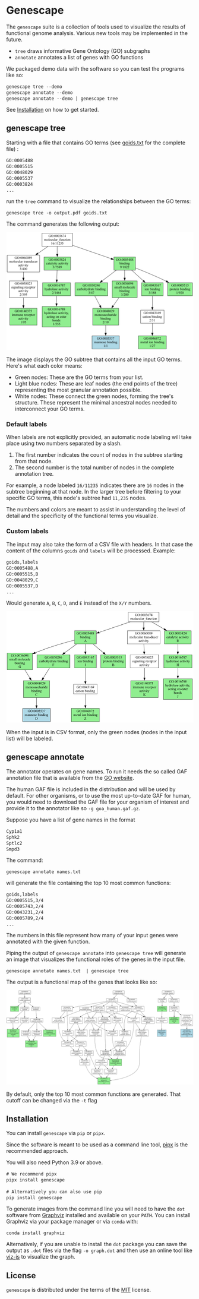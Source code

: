 # Genescape

The `genescape` suite is a collection of tools used to visualize the results of functional genome analysis. Various new tools may be implemented in the future.

* `tree` draws informative Gene Ontology (GO) subgraphs
* `annotate` annotates a list of genes with GO functions

We packaged demo data with the software so you can test the programs like so:

```console
genescape tree --demo
genescape annotate --demo
genescape annotate --demo | genescape tree
```

See [Installation](#installation) on how to get started.

## genescape tree

Starting with a file that contains GO terms (see [goids.txt](src/genescape/data/goids.txt) for the complete file)
:

```
GO:0005488
GO:0005515
GO:0048029
GO:0005537
GO:0003824
...
```

run the `tree` command to visualize the relationships between the GO terms:

```console
genescape tree -o output.pdf goids.txt 
```

The command generates the following output:

![Example output](docs/images/demo.png)

The image displays the GO subtree that contains all the input GO terms. Here's what each color means:

* Green nodes: These are the GO terms from your list.
* Light blue nodes: These are leaf nodes (the end points of the tree) representing the most granular annotation possible.
* White nodes: These connect the green nodes, forming the tree's structure. These represent the minimal ancestral nodes needed to interconnect your GO terms.

### Default labels

When labels are not explicitly provided, an automatic node labeling will take place using two numbers separated by a slash.

1. The first number indicates the count of nodes in the subtree starting from that node.
2. The second number is the total number of nodes in the complete annotation tree. 

For example, a node labeled `16/11235` indicates there are `16` nodes in the subtree beginning at that node. In the larger tree before filtering to your specific GO terms, this node's subtree had `11,235` nodes. 

The numbers and colors are meant to assist in understanding the level of detail and the specificity of the functional terms you visualize.

### Custom labels

The input may also take the form of a CSV file with headers. In that case the content of the columns `goids` and `labels` will be processed. Example:

```
goids,labels
GO:0005488,A
GO:0005515,B
GO:0048029,C
GO:0005537,D
...
```

Would generate `A`, `B`, `C`, `D`, and `E` instead of the `X/Y` numbers.  


![Example output with labels](docs/images/demo-labels.png)

When the input is in CSV format, only the green nodes (nodes in the input list) will be labeled.

## genescape annotate

The annotator operates on gene names. To run it needs the so called GAF annotation file that is available from the [GO website](http://current.geneontology.org/annotations/). 

The human GAF file is included in the distribution and will be used by default. For other organisms, or to use the most up-to-date GAF for human, you would need to download the GAF file for your organism of interest and provide it to the annotator like so `-g goa_human.gaf.gz`.

Suppose you have a list of gene names in the format

```
Cyp1a1
Sphk2
Sptlc2
Smpd3
```

The command:

```console
genescape annotate names.txt 
```

will generate the file containing the top 10 most common functions:

```
goids,labels
GO:0005515,3/4
GO:0005743,2/4
GO:0043231,2/4
GO:0005789,2/4
...
```

The numbers in this file represent how many of your input genes were annotated with the given function. 

Piping the output of `genescape annotate` into `genescape tree` will generate an image that visualizes the functional roles of the genes in the input file.

```console
genescape annotate names.txt  | genescape tree
```


The output is a functional map of the genes that looks like so:

![Example output with labels](docs/images/genelist.png)

By default, only the top 10 most common functions are generated. That cutoff can be changed via the `-t` flag

## Installation

You can install `genescape` via `pip` or `pipx`.

Since the software is meant to be used as a command line tool, [pipx][pipx] is the recommended approach. 

You will also need Python 3.9 or above.

```console
# We recommend pipx
pipx install genescape

# Alternatively you can also use pip
pip install genescape
```

[pipx]: https://pipx.pypa.io/stable/

To generate images from the command line you will need to have the `dot` software from [Graphviz](https://graphviz.org/) installed and available on your `PATH`. You can install Graphviz via your package manager or via `conda` with:

```console  
conda install graphviz
```

Alternatively, if you are unable to install the `dot` package you can save the output as `.dot` files via the flag `-o graph.dot` and then use an online tool like [viz-js](http://viz-js.com/) to visualize the graph.

## License

`genescape` is distributed under the terms of the [MIT](https://spdx.org/licenses/MIT.html) license.
